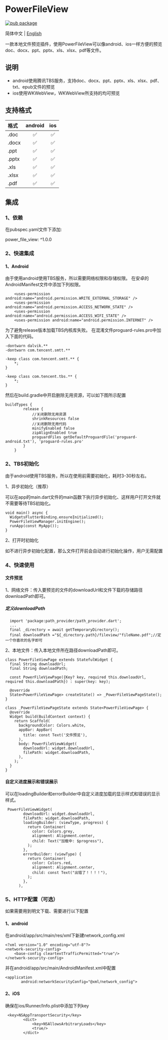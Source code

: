 # PowerFileView

[![pub package](https://img.shields.io/pub/v/flutter_filereader.svg)](https://pub.dartlang.org/packages/power_file_view)

简体中文 | [English](./README.md)

一款本地文件预览插件，使用PowerFileView可以像android、ios一样方便的预览doc、docx、ppt、pptx、xls、xlsx、pdf等文件。

## 说明
* android使用腾讯TBS服务，支持doc、docx、ppt、pptx、xls、xlsx、pdf、txt、epub文件的预览
* ios使用WKWebView，WKWebView所支持的均可预览

## 支持格式
|格式|android|ios|
|:----|:----:|:----:|
|.doc| ✅ | ✅ |
|.docx| ✅ | ✅ |
|.ppt| ✅ | ✅ |
|.pptx| ✅ | ✅ |
|.xls| ✅ | ✅ |
|.xlsx| ✅ | ✅ |
|.pdf|✅ | ✅ |

## 集成
### 1、依赖
在pubspec.yaml文件下添加:

power_file_view: ^1.0.0

### 2、快速集成
#### 1、Android
由于使用android使用TBS服务，所以需要网络权限和存储权限。
在安卓的AndroidManifest文件中添加下列权限。
```
    <uses-permission android:name="android.permission.WRITE_EXTERNAL_STORAGE" />
    <uses-permission android:name="android.permission.ACCESS_NETWORK_STATE" />
    <uses-permission android:name="android.permission.ACCESS_WIFI_STATE" />
    <uses-permission android:name="android.permission.INTERNET" />
```
为了避免release版本加载TBS内核库失败。
在混淆文件proguard-rules.pro中加入下面的代码。
```
-dontwarn dalvik.**
-dontwarn com.tencent.smtt.**

-keep class com.tencent.smtt.** {
    *;
}

-keep class com.tencent.tbs.** {
    *;
}
```

然后在build.gradle中开启删除无用资源，可以如下图所示配置
```
buildTypes {
        release {
            //关闭删除无用资源
            shrinkResources false
            //关闭删除无用代码
            minifyEnabled false
            zipAlignEnabled true
            proguardFiles getDefaultProguardFile('proguard-android.txt'), 'proguard-rules.pro'
        }
    }
```

### 2、TBS初始化

由于android使用TBS服务，所以在使用前需要初始化，耗时3-30秒左右。

1、异步初始化（推荐）

可以在app的main.dart文件的main函数下执行异步初始化、这样用户打开文件就不需要等待TBS初始化。
```
void main() async {
  WidgetsFlutterBinding.ensureInitialized();
  PowerFileViewManager.initEngine();
  runApp(const MyApp());
}
```
2、打开时初始化

如不进行异步初始化配置，那么文件打开前会自动进行初始化操作，用户无需配置


### 4、快速使用
#### 文件预览
1、网络文件：传入要预览的文件的downloadUrl和文件下载的存储路径downloadPath即可。
##### 定义downloadPath
```
  import 'package:path_provider/path_provider.dart';
  ...
  final _directory = await getTemporaryDirectory();
  final downloadPath ="${_directory.path}/fileview/"fileName.pdf";//定一个你喜欢的名字即可
```

2、本地文件：传入本地文件所在路径downloadPath即可。


```
class PowerFileViewPage extends StatefulWidget {
  final String downloadUrl;
  final String downloadPath;

  const PowerFileViewPage({Key? key, required this.downloadUrl, required this.downloadPath}) : super(key: key);

  @override
  State<PowerFileViewPage> createState() => _PowerFileViewPageState();
}

class _PowerFileViewPageState extends State<PowerFileViewPage> {
  @override
  Widget build(BuildContext context) {
    return Scaffold(
      backgroundColor: Colors.white,
      appBar: AppBar(
        title: const Text('文件预览'),
      ),
      body: PowerFileViewWidget(
        downloadUrl: widget.downloadUrl,
        filePath: widget.downloadPath,
      ),
    );
  }
}
```

#### 自定义进度展示和错误展示
可以在loadingBuilder和errorBuilder中自定义进度加载的显示样式和错误的显示样式。
```
 PowerFileViewWidget(
        downloadUrl: widget.downloadUrl,
        filePath: widget.downloadPath,
        loadingBuilder: (viewType, progress) {
          return Container(
            color: Colors.grey,
            alignment: Alignment.center,
            child: Text("加载中: $progress"),
          );
        },
        errorBuilder: (viewType) {
          return Container(
            color: Colors.red,
            alignment: Alignment.center,
            child: const Text("出错了！！！！"),
          );
        },
      ),
```

### 5、HTTP配置（可选）
如果需要用到明文下载、需要进行以下配置
#### 1、android
在android/app/src/main/res/xml下新建network_config.xml
```
<?xml version="1.0" encoding="utf-8"?>
<network-security-config>
    <base-config cleartextTrafficPermitted="true"/>
</network-security-config>
```

并在android/app/src/main/AndroidManifest.xml中配置
```
<application
       android:networkSecurityConfig="@xml/network_config">
```
#### 2、iOS
确保在ios/Runner/Info.plist中添加下列key
```
 <key>NSAppTransportSecurity</key>
        <dict>
            <key>NSAllowsArbitraryLoads</key>
            <true/>
        </dict>
```






